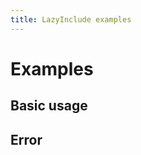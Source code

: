 ```yaml
---
title: LazyInclude examples
---
```


# Examples

## Basic usage

<PreviewPlayground
  :html="() => import('./stories/app.twig')"
  :script="() => import('./stories/app.js?raw')"
  />

## Error

<PreviewPlayground
  :html="() => import('./stories/error.twig')"
  :script="() => import('./stories/app.js?raw')"
  />
